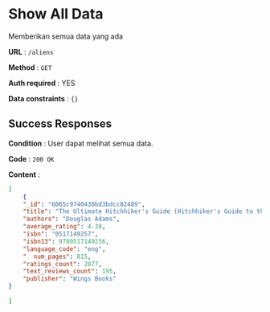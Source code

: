 # Show All Data

Memberikan semua data yang ada 

**URL** : `/aliens`

**Method** : `GET`

**Auth required** : YES

**Data constraints** : `{}`

## Success Responses

**Condition** : User dapat melihat semua data.

**Code** : `200 OK`

**Content** :

```json
[
    {
    "_id": "6065c9740430bd3bdcc82489",
    "title": "The Ultimate Hitchhiker's Guide (Hitchhiker's Guide to the Galaxy  #1-5)",
    "authors": "Douglas Adams",
    "average_rating": 4.38,
    "isbn": "0517149257",
    "isbn13": 9780517149256,
    "language_code": "eng",
    "  num_pages": 815,
    "ratings_count": 2877,
    "text_reviews_count": 195,
    "publisher": "Wings Books"
}
        
]
```